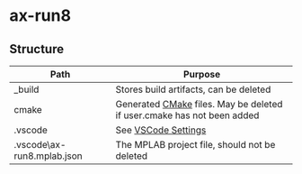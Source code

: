 
# ax-run8

## Structure


| Path                       | Purpose                                                                 |
|----------------------------|-------------------------------------------------------------------------|
| _build                     | Stores build artifacts, can be deleted                                  |
| cmake                      | Generated [CMake](https://cmake.org/) files. May be deleted if user.cmake has not been added |
| .vscode                    | See [VSCode Settings](https://code.visualstudio.com/docs/getstarted/settings) |
| .vscode\ax-run8.mplab.json | The MPLAB project file, should not be deleted                        |

